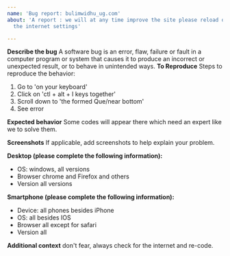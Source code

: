 ```yaml
---
name: 'Bug report: bulimwidhu_ug.com'
about: 'A report : we will at any time improve the site please reload or check on
  the internet settings'

---
```


**Describe the bug**
A software bug is an error, flaw, failure or fault in a computer program or system that causes it to produce an incorrect or unexpected result, or to behave in unintended ways.
**To Reproduce**
Steps to reproduce the behavior:
1. Go to 'on your keyboard'
2. Click on 'ctl + alt + I    keys together'
3. Scroll down to 'the formed Que/near bottom'
4. See error

**Expected behavior**
Some codes will appear there which need an expert like we to solve them.

**Screenshots**
If applicable, add screenshots to help explain your problem.

**Desktop (please complete the following information):**
 - OS: windows, all versions
 - Browser chrome and Firefox and others
 - Version all versions

**Smartphone (please complete the following information):**
 - Device: all phones besides iPhone
 - OS: all besides IOS
 - Browser all except for safari
 - Version all

**Additional context**
don't fear, always check for the internet and re-code.
